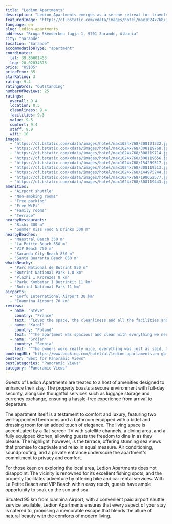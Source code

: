 ```yaml
---
title: "Ledion Apartments"
description: "Ledion Apartments emerges as a serene retreat for travelers seeking both tranquility and convenience, located just a short distance from the pristine Maestral Beach."
featuredImage: "https://cf.bstatic.com/xdata/images/hotel/max1024x768/308121332.jpg?k=c25b985d8631e597bfc532cdf48d5029f146ddbde2793e5a76fd3e579bae4d06&o=&hp=1"
language: en
slug: ledion-apartments
address: "Rruga Skënderbeu lagja 1, 9701 Sarandë, Albania"
city: "Sarandë"
location: "Sarandë"
accommodationType: "apartment"
coordinates:
  lat: 39.86601453
  lng: 20.02034873
price: "US$35"
priceFrom: 35
starRating: 3
rating: 9.4
ratingWords: "Outstanding"
numberOfReviews: 25
ratings:
  overall: 9.4
  location: 8.5
  cleanliness: 9.4
  facilities: 9.3
  value: 9.5
  comfort: 9.4
  staff: 9.9
  wifi: 10
images:
  - "https://cf.bstatic.com/xdata/images/hotel/max1024x768/308121332.jpg?k=c25b985d8631e597bfc532cdf48d5029f146ddbde2793e5a76fd3e579bae4d06&o=&hp=1"
  - "https://cf.bstatic.com/xdata/images/hotel/max1024x768/308119768.jpg?k=06025cc8a7893081646f672133014d3cb1ec558c854db65512874ac0c0f3ba07&o=&hp=1"
  - "https://cf.bstatic.com/xdata/images/hotel/max1024x768/308119714.jpg?k=e62bb37b0c6342afb2ea1caa974ba24ff056c5c33b8e215fe8b1619a1da20fae&o=&hp=1"
  - "https://cf.bstatic.com/xdata/images/hotel/max1024x768/308119656.jpg?k=222aafa1d4cba1b13c8d30e5a033a09023038090841d9e0f7682a06a9071f345&o=&hp=1"
  - "https://cf.bstatic.com/xdata/images/hotel/max1024x768/154239517.jpg?k=b4bb79d6593acc17cb939807ff9a65d010e1de7eabbe60d403f6057e3234e7c6&o=&hp=1"
  - "https://cf.bstatic.com/xdata/images/hotel/max1024x768/308119513.jpg?k=f1dddfa41c26ac66dd02c362db6dae7ed0f7f5e9c47260c0359592ea74f74e41&o=&hp=1"
  - "https://cf.bstatic.com/xdata/images/hotel/max1024x768/144975244.jpg?k=0d17ab9209408e6c0e0bf628246dad1a1efd57cd492ca7bb24c8a40ffafd7deb&o=&hp=1"
  - "https://cf.bstatic.com/xdata/images/hotel/max1024x768/198652577.jpg?k=19f1d3eb75d7d8d9fce245d108672f6c14d59970971289ede9f65980ed3d04c7&o=&hp=1"
  - "https://cf.bstatic.com/xdata/images/hotel/max1024x768/308119443.jpg?k=46f4b1210d5f92116514a419193d069edfa1ad1973c673e2637b361beb40ec47&o=&hp=1"
amenities:
  - "Airport shuttle"
  - "Non-smoking rooms"
  - "Free parking"
  - "Free WiFi"
  - "Family rooms"
  - "Terrace"
nearbyRestaurants:
  - "Rixhi 300 m"
  - "Summer Kiss Food & Drinks 300 m"
nearbyBeaches:
  - "Maestral Beach 350 m"
  - "La Petite Beach 550 m"
  - "VIP Beach 750 m"
  - "Saranda City Beach 850 m"
  - "Santa Quaranta Beach 850 m"
whatsNearby:
  - "Parc National de Butrint 850 m"
  - "Butrint National Park 1.8 km"
  - "Plazhi I Krorezes 8 km"
  - "Parku Kombetar I Butrintit 11 km"
  - "Butrint National Park 11 km"
airports:
  - "Corfu International Airport 30 km"
  - "Ioannina Airport 70 km"
reviews:
  - name: "Steve"
    country: "France"
    text: "“Loved the space, the cleanliness and all the facilities and the view is to die for ! We very much enjoyed meeting the hosts who were super friendly.”"
  - name: "Karol"
    country: "Poland"
    text: "“The apartment was spacious and clean with everything we needed. The view of whole Saranda city and Korfu Island from the balcony was priceless. Host is really kind and helpful. Object is situated away from noisy city center what makes the...”"
  - name: "Srdjan"
    country: "Serbia"
    text: "“The owners were really nice, everything was just as said, the apartment is really big and nice with an amazing view of Corfu and the whole Saranda.. We highly recommend!”"
bookingURL: "https://www.booking.com/hotel/al/ledion-apartaments.en-gb.html?aid=8035640"
bestFor: "Best for Panoramic Views"
bestCategories: "Panoramic Views"
category: "Panoramic Views"
---
```


Guests of Ledion Apartments are treated to a host of amenities designed to enhance their stay. The property boasts a secure environment with full-day security, alongside thoughtful services such as luggage storage and currency exchange, ensuring a hassle-free experience from arrival to departure.

The apartment itself is a testament to comfort and luxury, featuring two well-appointed bedrooms and a bathroom equipped with a bidet and dressing room for an added touch of elegance. The living space is accentuated by a flat-screen TV with satellite channels, a dining area, and a fully equipped kitchen, allowing guests the freedom to dine in as they please. The highlight, however, is the terrace, offering stunning sea views that promise to captivate and relax in equal measure. Air conditioning, soundproofing, and a private entrance underscore the apartment's commitment to privacy and comfort.

For those keen on exploring the local area, Ledion Apartments does not disappoint. The vicinity is renowned for its excellent fishing spots, and the property facilitates adventure by offering bike and car rental services. With La Petite Beach and VIP Beach within easy reach, guests have ample opportunity to soak up the sun and sea.

Situated 95 km from Ioannina Airport, with a convenient paid airport shuttle service available, Ledion Apartments ensures that every aspect of your stay is catered to, promising a memorable escape that blends the allure of natural beauty with the comforts of modern living.